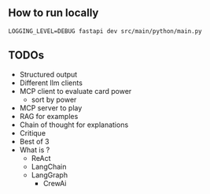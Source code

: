 ## How to run locally

```shell
LOGGING_LEVEL=DEBUG fastapi dev src/main/python/main.py
```

## TODOs
- Structured output
- Different llm clients
- MCP client to evaluate card power
  - sort by power
- MCP server to play
- RAG for examples
- Chain of thought for explanations
- Critique
- Best of 3
- What is ?
    - ReAct
    - LangChain
    - LangGraph
      - CrewAi
